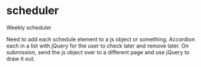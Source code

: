 scheduler
=========

Weekly scheduler

Need to add each schedule element to a js object or something.
Accordion each in a list with jQuery for the user to check later and remove later.
On submission, send the js object over to a different page and use jQuery to draw it out.
